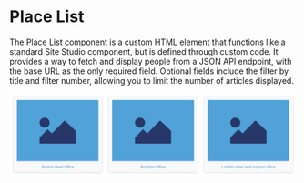 # Place List
The Place List component is a custom HTML element that functions like a standard Site Studio component, but is defined through custom code. It provides a way to fetch and display people from a JSON API endpoint, with the base URL as the only required field. Optional fields include the filter by title and filter number, allowing you to limit the number of articles displayed.

![Screenshot](preview.png)
